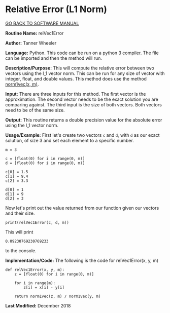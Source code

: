 # Relative Error (L1 Norm)

[GO BACK TO SOFTWARE MANUAL](https://tannerwheeler.github.io/math4610/softwareManual/softwareManual)

**Routine Name:** relVec1Error

**Author:** Tanner Wheeler

**Language:** Python. This code can be run on a python 3 compiler. The file can be imported and then the method will run.

**Description/Purpose:** This will compute the relative error between two vectors using the l_1 vector norm.  This can be run for any size of vector with integer, float, and double values.  This method does use the method [norm1vec(x, m)](https://tannerwheeler.github.io/math4610/softwareManual/hw3/l1norm).

**Input:** There are three inputs for this method. The first vector is the approximation.  The second vector needs to be the exact solution you are comparing against.  The third input is the size of both vectors.  Both vectors need to be of the same size.

**Output:** This routine returns a double precision value for the absolute error using the l_1 vector norm.

**Usage/Example:**
First let's create two vectors `c` and `d`, with `d` as our exact solution, of size 3 and set each element to a specific number.
```
m = 3

c = [float(0) for i in range(0, m)]
d = [float(0) for i in range(0, m)]

c[0] = 1.5
c[1] = 9.4
c[2] = 3.3

d[0] = 1
d[1] = 9
d[2] = 3
```
Now let's print out the value returned from our function given our vectors and their size.
```
print(relVec1Error(c, d, m))
```
This will print
```
0.09230769230769233
```
to the console.


**Implementation/Code:** The following is the code for relVec1Error(x, y, m)
```
def relVec1Error(x, y, m):
    z = [float(0) for i in range(0, m)]
    
    for i in range(m):
        z[i] = x[i] - y[i]
    
    return norm1vec(z, m) / norm1vec(y, m)
```

**Last Modified:** December 2018
